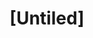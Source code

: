 ---
pid: mx103
title: "[Untiled]"
location_transcription: 
coordinates: "[-75.226081876443, 39.95243301473]"
zipcode: 
gen_neighborhood: 
neighborhood: 
outside_phl: 
age: '6'
age_range: 6-13
instagram: 
image_file_name: mx_103.jpg
proposal_transcription: 1 2 3 4 5 6 7
topic: Unknown
topic_summary: '0'
type: Other No Form
keywords_other: 
credit: Amaj
image_labels: 
twitter: 
facebook: 
permalink: "/monuments/mx103/"
layout: item-page
---